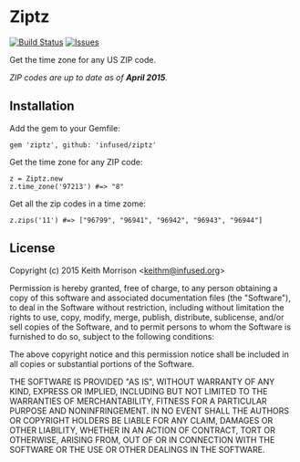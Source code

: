 # Ziptz
<!-- [![Version](http://img.shields.io/gem/v/ziptz.svg?style=flat)](https://rubygems.org/gems/ziptz) -->
[![Build Status](http://img.shields.io/travis/infused/ziptz/master.svg?style=flat)](http://travis-ci.org/infused/ziptz)
[![Issues](https://img.shields.io/github/issues/infused/ziptz.svg)](https://github.com/infused/ziptz/issues)

Get the time zone for any US ZIP code.

<i>ZIP codes are up to date as of <b>April 2015</b>.</i>

## Installation

Add the gem to your Gemfile:

    gem 'ziptz', github: 'infused/ziptz'

Get the time zone for any ZIP code:

    z = Ziptz.new
    z.time_zone('97213') #=> "8"

Get all the zip codes in a time zome:

    z.zips('11') #=> ["96799", "96941", "96942", "96943", "96944"]

  ## License

  Copyright (c) 2015 Keith Morrison <<keithm@infused.org>>

  Permission is hereby granted, free of charge, to any person
  obtaining a copy of this software and associated documentation
  files (the "Software"), to deal in the Software without
  restriction, including without limitation the rights to use,
  copy, modify, merge, publish, distribute, sublicense, and/or sell
  copies of the Software, and to permit persons to whom the
  Software is furnished to do so, subject to the following
  conditions:

  The above copyright notice and this permission notice shall be
  included in all copies or substantial portions of the Software.

  THE SOFTWARE IS PROVIDED "AS IS", WITHOUT WARRANTY OF ANY KIND,
  EXPRESS OR IMPLIED, INCLUDING BUT NOT LIMITED TO THE WARRANTIES
  OF MERCHANTABILITY, FITNESS FOR A PARTICULAR PURPOSE AND
  NONINFRINGEMENT. IN NO EVENT SHALL THE AUTHORS OR COPYRIGHT
  HOLDERS BE LIABLE FOR ANY CLAIM, DAMAGES OR OTHER LIABILITY,
  WHETHER IN AN ACTION OF CONTRACT, TORT OR OTHERWISE, ARISING
  FROM, OUT OF OR IN CONNECTION WITH THE SOFTWARE OR THE USE OR
  OTHER DEALINGS IN THE SOFTWARE.
